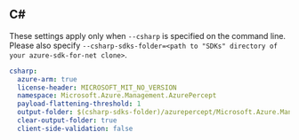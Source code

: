## C#

These settings apply only when `--csharp` is specified on the command line.
Please also specify `--csharp-sdks-folder=<path to "SDKs" directory of your azure-sdk-for-net clone>`.

``` yaml $(csharp)
csharp:
  azure-arm: true
  license-header: MICROSOFT_MIT_NO_VERSION
  namespace: Microsoft.Azure.Management.AzurePercept
  payload-flattening-threshold: 1
  output-folder: $(csharp-sdks-folder)/azurepercept/Microsoft.Azure.Management.AzurePercept/src/Generated
  clear-output-folder: true
  client-side-validation: false
```